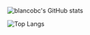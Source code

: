 
<!--
**blancobc/blancobc** is a ✨ _special_ ✨ repository because its `README.md` (this file) appears on your GitHub profile.

Here are some ideas to get you started:

- 🔭 I’m currently working on ...
- 🌱 I’m currently learning ...
- 👯 I’m looking to collaborate on ...
- 🤔 I’m looking for help with ...
- 💬 Ask me about ...
- 📫 How to reach me: ...
- 😄 Pronouns: ...
- ⚡ Fun fact: ...
-->

![blancobc's GitHub stats](https://github-readme-stats.vercel.app/api?username=blancobc&show_icons=true&theme=transparent)


![Top Langs](https://github-readme-stats.vercel.app/api/top-langs/?username=blancobc&layout=compact)




